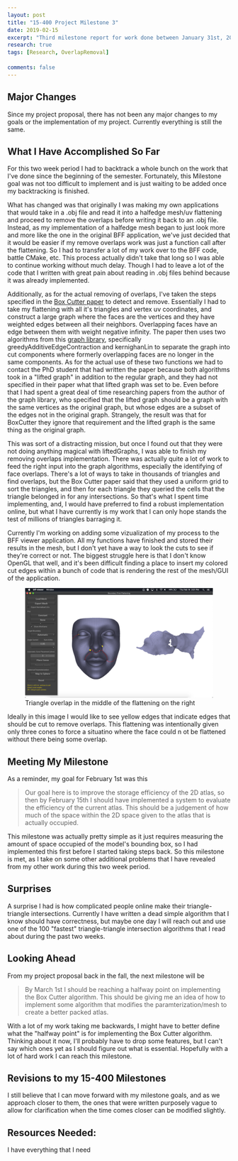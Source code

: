 ```yaml
---
layout: post
title: "15-400 Project Milestone 3"
date: 2019-02-15
excerpt: "Third milestone report for work done between January 31st, 2019 and February 15th, 2019"
research: true
tags: [Research, OverlapRemoval]

comments: false
---
```


## Major Changes

Since my project proposal, there has not been any major changes to my goals or the implementation of my project. Currently everything is still the same.

## What I Have Accomplished So Far

For this two week period I had to backtrack a whole bunch on the work that I've done since the beginning of the semester. Fortunately, this Milestone goal was not too difficult to implement and is just waiting to be added once my backtracking is finished.

What has changed was that originally I was making my own applications that would take in a .obj file and read it into a halfedge mesh/uv flattening and proceed to remove the overlaps before writing it back to an .obj file. Instead, as my implementation of a halfedge mesh began to just look more and more like the one in the original BFF application, we've just decided that it would be easier if my remove overlaps work was just a function call after the flattening. So I had to transfer a lot of my work over to the BFF code, battle CMake, etc. This process actually didn't take that long so I was able to continue working without much delay. Though I had to leave a lot of the code that I written with great pain about reading in .obj files behind because it was already implemented. 

Additionally, as for the actual removing of overlaps, I've taken the steps specified in the [Box Cutter paper](http://www.cs.ubc.ca/labs/imager/tr/2018/BoxCutter/Limper2018_BoxCutter.pdf) to detect and remove. Essentially I had to take my flattening with all it's triangles and vertex uv coordinates, and construct a large graph where the faces are the vertices and they have weighted edges between all their neighbors. Overlapping faces have an edge between them with weight negative infinity. The paper then uses two algorithms from this [graph library](http::///www.andres.sc/graph.html), specifically greedyAdditiveEdgeContraction and kernighanLin to separate the graph into cut components where formerly overlapping faces are no longer in the same components. As for the actual use of these two functions we had to contact the PhD student that had written the paper because both algorithms took in a "lifted graph" in addition to the regular graph, and they had not specified in their paper what that lifted graph was set to be. Even before that I had spent a great deal of time researching papers from the author of the graph library, who specified that the lifted graph should be a graph with the same vertices as the original graph, but whose edges are a subset of the edges not in the original graph. Strangely, the result was that for BoxCutter they ignore that requirement and the lifted graph is the same thing as the original graph.

This was sort of a distracting mission, but once I found out that they were not doing anything magical with liftedGraphs, I was able to finish my removing overlaps implementation. There was actually quite a lot of work to feed the right input into the graph algorithms, especially the identifying of face overlaps. There's a lot of ways to take in thousands of triangles and find overlaps, but the Box Cutter paper said that they used a uniform grid to sort the triangles, and then for each triangle they queried the cells that the triangle belonged in for any intersections. So that's what I spent time implementing, and, I would have preferred to find a robust implementation online, but what I have currently is my work that I can only hope stands the test of millions of triangles barraging it. 

Currently I'm working on adding some vizualization of my process to the BFF viewer application. All my functions have finished and stored their results in the mesh, but I don't yet have a way to look the cuts to see if they're correct or not. The biggest struggle here is that I don't know OpenGL that well, and it's been difficult finding a place to insert my colored cut edges within a bunch of code that is rendering the rest of the mesh/GUI of the application. 

<figure>
  <a href="/assets/img/research/Face3ConeOverlap.png">
    <img src="/assets/img/research/Face3ConeOverlap.png">
  </a>
  <figcaption>Triangle overlap in the middle of the flattening on the right</figcaption>
</figure>

Ideally in this image I would like to see yellow edges that indicate edges that should be cut to remove overlaps. This flattening was intentionally given only three cones to force a situatino where the face could n ot be flattened without there being some overlap.

## Meeting My Milestone

As a reminder, my goal for February 1st was this

> Our goal here is to improve the storage efficiency of the 2D atlas, so then by February 15th I should have implemented a system to evaluate the efficiency of the current atlas. This should be a judgement of how much of the space within the 2D space given to the atlas that is actually occupied. 

This milestone was actually pretty simple as it just requires measuring the amount of space occupied of the model's bounding box, so I had implemented this first before I started taking steps back. So this milestone is met, as I take on some other additional problems that I have revealed from my other work during this two week period. 

## Surprises

A surprise I had is how complicated people online make their triangle-triangle intersections. Currently I have written a dead simple algorithm that I know should have correctness, but maybe one day I will reach out and use one of the 100 "fastest" triangle-triangle intersection algorithms that I read about during the past two weeks.

## Looking Ahead

From my project proposal back in the fall, the next milestone will be

> By March 1st I should be reaching a halfway point on implementing the Box Cutter algorithm. This should be giving me an idea of how to implement some algorithm that modifies the paramterization/mesh to create a better packed atlas. 

With a lot of my work taking me backwards, I might have to better define what the "halfway point" is for implementing the Box Cutter algorithm. Thinking about it now, I'll probably have to drop some features, but I can't say which ones yet as I should figure out what is essential. Hopefully with a lot of hard work I can reach this milestone. 

## Revisions to my 15-400 Milestones
I still believe that I can move forward with my milestone goals, and as we approach closer to them, the ones that were written purposely vague to allow for clarification when the time comes closer can be modified slightly. 

## Resources Needed:
I have everything that I need
